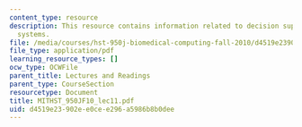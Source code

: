 ```yaml
---
content_type: resource
description: This resource contains information related to decision support via expert
  systems.
file: /media/courses/hst-950j-biomedical-computing-fall-2010/d4519e23902ee0cee296a5986b8b0dee_MITHST_950JF10_lec11.pdf
file_type: application/pdf
learning_resource_types: []
ocw_type: OCWFile
parent_title: Lectures and Readings
parent_type: CourseSection
resourcetype: Document
title: MITHST_950JF10_lec11.pdf
uid: d4519e23-902e-e0ce-e296-a5986b8b0dee
---
```

